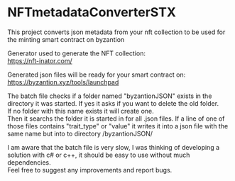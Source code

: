 # NFTmetadataConverterSTX
This project converts json metadata from your nft collection to be used for the minting smart contract on byzantion 

Generator used to generate the NFT collection:  
https://nft-inator.com/  
  
Generated json files will be ready for your smart contract on:  
https://byzantion.xyz/tools/launchpad  
  
The batch file checks if a folder named "byzantionJSON" exists in the directory it was started. If yes it asks if you want to delete the old folder.  
If no folder with this name exists it will create one.  
Then it searchs the folder it is started in for all .json files. If a line of one of those files contains "trait_type" or "value" it writes it into a json file with the same name but into to directory /byzantionJSON/  
  
I am aware that the batch file is very slow, I was thinking of developing a solution with c# or c++, it should be easy to use without much dependencies.  
Feel free to suggest any improvements and report bugs.  
